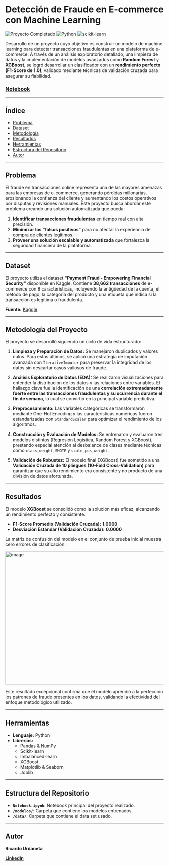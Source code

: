 # Detección de Fraude en E-commerce con Machine Learning


<p align="left">
  <img src="https://img.shields.io/badge/Proyecto_Completado-%E2%9C%94-2ECC71?style=flat-square&logo=checkmarx&logoColor=white" alt="Proyecto Completado"/>
  <img src="https://img.shields.io/badge/Python-3.9%2B-3776AB?style=flat-square&logo=python&logoColor=white" alt="Python"/>
  <img src="https://img.shields.io/badge/scikit--learn-Modelo_ML-F7931E?style=flat-square&logo=scikit-learn&logoColor=white" alt="scikit-learn"/>
</p>


Desarrollo de un proyecto cuyo objetivo es construir un modelo de machine learning para detectar transacciones fraudulentas en una plataforma de e-commerce. A través de un análisis exploratorio detallado, una limpieza de datos  y la implementación de modelos avanzados como **Random Forest** y **XGBoost**, se logró desarrollar un clasificador con un **rendimiento perfecto (F1-Score de 1.0)**, validado mediante técnicas de validación cruzada para asegurar su fiabilidad.

### [Notebook](https://github.com/Ricardouchub/Deteccion-de-fraude-en-Ecommerce/blob/main/Notebook.ipynb)
---

## Índice
* [Problema](#problema)
* [Dataset](#dataset)
* [Metodología](#metodología-del-proyecto)
* [Resultados](#resultados)
* [Herramientas](#herramientas)
* [Estructura del Repositorio](#estructura-del-repositorio)
* [Autor](#autor)

---

## Problema

El fraude en transacciones online representa una de las mayores amenazas para las empresas de e-commerce, generando pérdidas millonarias, erosionando la confianza del cliente y aumentando los costos operativos por disputas y revisiones manuales. Este proyecto busca abordar este problema creando una solución automatizada que pueda:

1.  **Identificar transacciones fraudulentas** en tiempo real con alta precisión.
2.  **Minimizar los "falsos positivos"** para no afectar la experiencia de compra de clientes legítimos.
3.  **Proveer una solución escalable y automatizada** que fortalezca la seguridad financiera de la plataforma.

---

## Dataset

El proyecto utiliza el dataset **"Payment Fraud - Empowering Financial Security"** disponible en Kaggle. Contiene **38,662 transacciones** de e-commerce con 8 características, incluyendo la antigüedad de la cuenta, el método de pago, la categoría del producto y una etiqueta que indica si la transacción es legítima o fraudulenta.

**Fuente:** [Kaggle](https://www.kaggle.com/datasets/younusmohamed/payment-fraud-empowering-financial-security)

---

## Metodología del Proyecto

El proyecto se desarrolló siguiendo un ciclo de vida estructurado:

1.  **Limpieza y Preparación de Datos:** Se manejaron duplicados y valores nulos. Para estos últimos, se aplicó una estrategia de imputación avanzada con `IterativeImputer` para preservar la integridad de los datos sin descartar casos valiosos de fraude.

2.  **Análisis Exploratorio de Datos (EDA):** Se realizaron visualizaciones para entender la distribución de los datos y las relaciones entre variables. El hallazgo clave fue la identificación de una **correlación extremadamente fuerte entre las transacciones fraudulentas y su ocurrencia durante el fin de semana**, lo cual se convirtió en la principal variable predictiva.

3.  **Preprocesamiento:** Las variables categóricas se transformaron mediante One-Hot Encoding y las características numéricas fueron estandarizadas con `StandardScaler` para optimizar el rendimiento de los algoritmos.

4.  **Construcción y Evaluación de Modelos:** Se entrenaron y evaluaron tres modelos distintos (Regresión Logística, Random Forest y XGBoost), prestando especial atención al desbalance de clases mediante técnicas como `class_weight`, `SMOTE` y `scale_pos_weight`.

5.  **Validación de Robustez:** El modelo final (XGBoost) fue sometido a una **Validación Cruzada de 10 pliegues (10-Fold Cross-Validation)** para garantizar que su alto rendimiento era consistente y no producto de una división de datos afortunada.

---

## Resultados

El modelo **XGBoost** se consolidó como la solución más eficaz, alcanzando un rendimiento perfecto y consistente.

* **F1-Score Promedio (Validación Cruzada):** **1.0000**
* **Desviación Estándar (Validación Cruzada):** **0.0000**

La matriz de confusión del modelo en el conjunto de prueba inicial muestra cero errores de clasificación:

<img width="550" height="423" alt="image" src="https://github.com/user-attachments/assets/235e5443-daf5-4ec8-a681-849ca94a8744" />


Este resultado excepcional confirma que el modelo aprendió a la perfección los patrones de fraude presentes en los datos, validando la efectividad del enfoque metodológico utilizado.

---

## Herramientas
* **Lenguaje:** Python
* **Librerías:**
    * Pandas & NumPy
    * Scikit-learn
    * Imbalanced-learn
    * XGBoost
    * Matplotlib & Seaborn 
    * Joblib

---

## Estructura del Repositorio
- **`Notebook.ipynb`**: Notebook principal del proyecto realizado.
- **`/modelos/`**: Carpeta que contiene los modelos entrenados.
- **`/data/`**: Carpeta que contiene el data set usado.
---


## Autor

**Ricardo Urdaneta** 

[**LinkedIn**](https://www.linkedin.com/in/ricardourdanetacastro)
